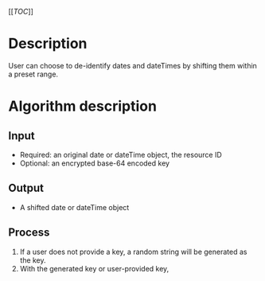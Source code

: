 [[_TOC_]]

# Description
User can choose to de-identify dates and dateTimes by shifting them within a preset range.

# Algorithm description
## Input
- Required: an original date or dateTime object, the resource ID
- Optional: an encrypted base-64 encoded key

## Output
- A shifted date or dateTime object

## Process
1. If a user does not provide a key, a random string will be generated as the key.
2. With the generated key or user-provided key, 
